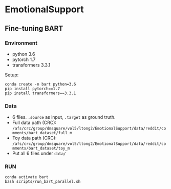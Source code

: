 # EmotionalSupport

## Fine-tuning BART 

### Environment
- python 3.6
- pytorch 1.7
- transformers 3.3.1

Setup:
```
conda create -n bart python=3.6
pip install pytorch==1.7
pip install transformers==3.3.1
```

### Data
- 6 files. `.source` as input, `.target` as ground truth.
- Full data path (CRC): `/afs/crc/group/dmsquare/vol5/ltong2/EmotionalSupport/data/reddit/comments/bart_dataset/full_m`
- Toy data path (CRC): `/afs/crc/group/dmsquare/vol5/ltong2/EmotionalSupport/data/reddit/comments/bart_dataset/toy_m`
- Put all 6 files under `data/`

### RUN
```
conda activate bart
bash scripts/run_bart_parallel.sh
```
